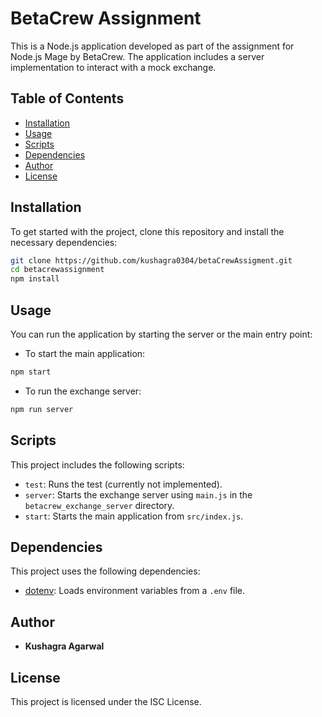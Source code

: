 # BetaCrew Assignment

This is a Node.js application developed as part of the assignment for Node.js Mage by BetaCrew. The application includes a server implementation to interact with a mock exchange.

## Table of Contents

- [Installation](#installation)
- [Usage](#usage)
- [Scripts](#scripts)
- [Dependencies](#dependencies)
- [Author](#author)
- [License](#license)

## Installation

To get started with the project, clone this repository and install the necessary dependencies:

```bash
git clone https://github.com/kushagra0304/betaCrewAssigment.git
cd betacrewassignment
npm install
```

## Usage

You can run the application by starting the server or the main entry point:

- To start the main application:

```bash
npm start
```

- To run the exchange server:

```bash
npm run server
```

## Scripts

This project includes the following scripts:

- `test`: Runs the test (currently not implemented).
- `server`: Starts the exchange server using `main.js` in the `betacrew_exchange_server` directory.
- `start`: Starts the main application from `src/index.js`.

## Dependencies

This project uses the following dependencies:

- [dotenv](https://www.npmjs.com/package/dotenv): Loads environment variables from a `.env` file.

## Author

- **Kushagra Agarwal**

## License

This project is licensed under the ISC License.